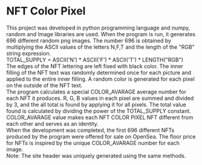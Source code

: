 # NFT Color Pixel
This project was developed in python programming language and numpy, random and Image libraries are used. When the program is run, it generates 696 different random png images. The number 696 is obtained by multiplying the ASCII values of the letters N,F,T and the length of the "RGB" string expression. </br>
TOTAL_SUPPLY = ASCII('N') * ASCII('F') * ASCII('T') * LENGTH("RGB") </br>
The edges of the NFT lettering are left fixed with black color. The inner filling of the NFT text was randomly determined once for each picture and applied to the entire inner filling. A random color is generated for each pixel on the outside of the NFT text. </br>
The program calculates a special COLOR_AVARAGE average number for each NFT it produces. R, G, B values in each pixel are summed and divided by 3, and the all total is found by applying it for all pixels. The total value found is calculated by dividing the power of the TOTAL_SUPPLY constant. COLOR_AVARAGE value makes each NFT COLOR PIXEL NFT different from each other and serves as an identity. </br>
When the development was completed, the first 696 different NFTs produced by the program were offered for sale on OpenSea. The floor price for NFTs is inspired by the unique COLOR_AVARAGE number for each image. </br>
Note: The site header was uniquely generated using the same methods. </br>

